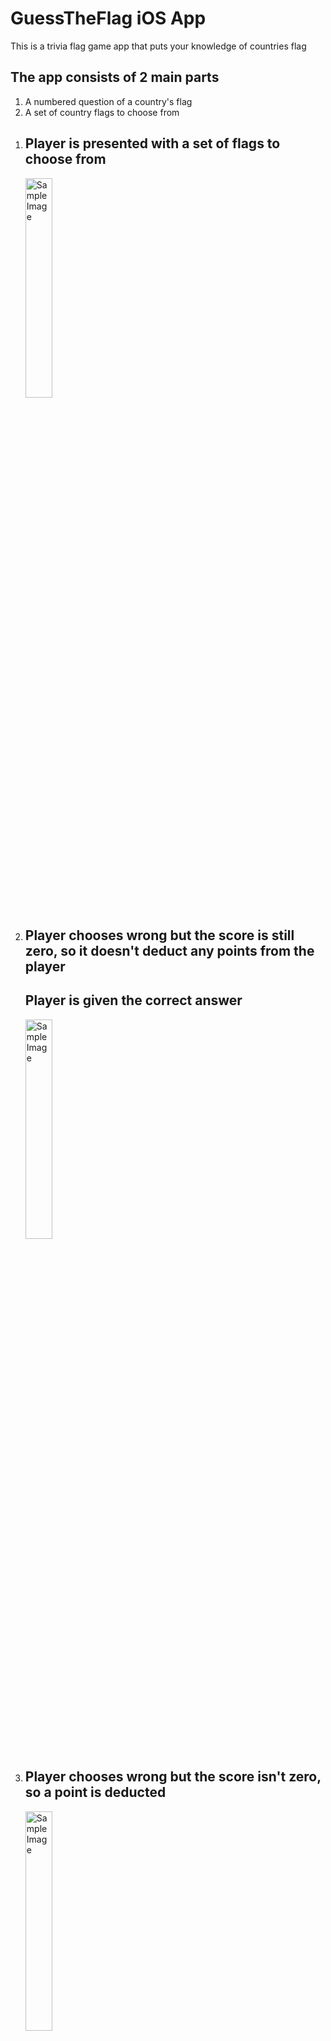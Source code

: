 <h1>GuessTheFlag iOS App</h1>

<p>This is a trivia flag game app that puts your knowledge of countries flag</p>

<h2>The app consists of 2 main parts</h2>
<ol>
  <li>A numbered question of a country's flag</li>
  <li>A set of country flags to choose from</li>
</ol>

<ol>
  <li>
    <h2>Player is presented with a set of flags to choose from </h2>
    <img src="https://github.com/user-attachments/assets/8c643ea3-e193-4806-b652-e5be6c0c63d2" alt="Sample Image" style="width:30%; height:auto;">
  </li>
  <li>
    <h2>Player chooses wrong but the score is still zero, so it doesn't deduct any points from the player</h2>
    <h2>Player is given the correct answer</h2>
    <img src="https://github.com/user-attachments/assets/6cf5c414-f7ba-4ed3-8ca7-c430e5939488" alt="Sample Image" style="width:30%; height:auto;">
  </li>
  <li>
    <h2>Player chooses wrong but the score isn't zero, so a point is deducted</h2>
    <img src="https://github.com/user-attachments/assets/9808ee9b-7b46-4c00-8fbf-7783454c19ca" alt="Sample Image" style="width:30%; height:auto;">
  </li>
  <li>
    <h2>Player chooses right, so the player gains points</h2>
    <img src="https://github.com/user-attachments/assets/8a3ed4b7-cc3e-42df-ab69-5f154f28b0ac" alt="Sample Image" style="width:30%; height:auto;">
  </li>
  <li>
    <h2>Final score is displayed and the player is given the option to restart</h2>
    <img src="https://github.com/user-attachments/assets/6702f9ea-c7fa-42e1-a583-dd82da30d03c" alt="Sample Image" style="width:30%; height:auto;">
  </li>
</ol>

